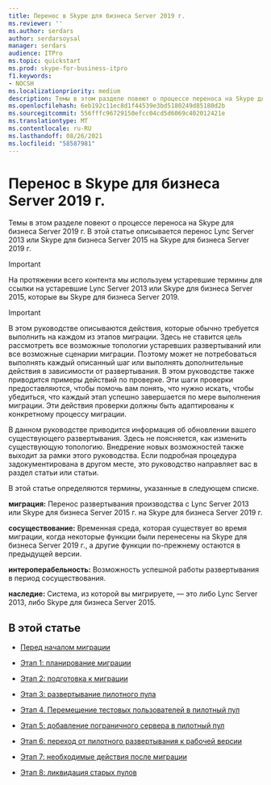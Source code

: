 ```yaml
---
title: Перенос в Skype для бизнеса Server 2019 г.
ms.reviewer: ''
ms.author: serdars
author: serdarsoysal
manager: serdars
audience: ITPro
ms.topic: quickstart
ms.prod: skype-for-business-itpro
f1.keywords:
- NOCSH
ms.localizationpriority: medium
description: Темы в этом разделе повеют о процессе переноса на Skype для бизнеса Server 2019 г.
ms.openlocfilehash: 6eb192c11ec8d1f44539e3bd5180249d85180d2b
ms.sourcegitcommit: 556fffc96729150efcc04cd5d6069c402012421e
ms.translationtype: MT
ms.contentlocale: ru-RU
ms.lasthandoff: 08/26/2021
ms.locfileid: "58587981"
---
```

# <a name="migration-to-skype-for-business-server-2019"></a>Перенос в Skype для бизнеса Server 2019 г.

Темы в этом разделе повеют о процессе переноса на Skype для бизнеса Server 2019 г. В этой статье описывается перенос Lync Server 2013 или Skype для бизнеса Server 2015 на Skype для бизнеса Server 2019 г.

> [!IMPORTANT]
> На протяжении всего контента  мы используем устаревшие термины для ссылки на устаревшие Lync Server 2013 или Skype для бизнеса Server 2015, которые вы Skype для бизнеса Server 2019.
  
> [!IMPORTANT]
> В этом руководстве описываются действия, которые обычно требуется выполнить на каждом из этапов миграции. Здесь не ставится цель рассмотреть все возможные топологии устаревших развертываний или все возможные сценарии миграции. Поэтому может не потребоваться выполнять каждый описанный шаг или выполнять дополнительные действия в зависимости от развертывания. В этом руководстве также приводится примеры действий по проверке. Эти шаги проверки предоставляются, чтобы помочь вам понять, что нужно искать, чтобы убедиться, что каждый этап успешно завершается по мере выполнения миграции. Эти действия проверки должны быть адаптированы к конкретному процессу миграции. 
  
В данном руководстве приводится информация об обновлении вашего существующего развертывания. Здесь не поясняется, как изменить существующую топологию. Внедрение новых возможностей также выходит за рамки этого руководства. Если подробная процедура задокументирована в другом месте, это руководство направляет вас в раздел статьи или статьи. 
  
В этой статье определяются термины, указанные в следующем списке.
  
**миграция:** Перенос развертывания производства с Lync Server 2013 или Skype для бизнеса Server 2015 г. на Skype для бизнеса Server 2019 г.
    
**сосуществование:** Временная среда, которая существует во время миграции, когда некоторые функции были перенесены на Skype для бизнеса Server 2019 г., а другие функции по-прежнему остаются в предыдущей версии.
    
**интероперабельность:** Возможность успешной работы развертывания в период сосуществования.

**наследие:** Система, из которой вы мигрируете, — это либо Lync Server 2013, либо Skype для бизнеса Server 2015.
    
## <a name="in-this-section"></a>В этой статье

- [Перед началом миграции](before-you-begin-the-migration.md)
    
- [Этап 1: планирование миграции](phase-1-plan-your-migration.md)
    
- [Этап 2: подготовка к миграции](phase-2-prepare-for-migration.md)
    
- [Этап 3: развертывание пилотного пула](phase-3-deploy-pilot-pool.md)
    
- [Этап 4. Перемещение тестовых пользователей в пилотный пул](phase-4-move-test-users-to-the-pilot-pool.md)
    
- [Этап 5: добавление пограничного сервера в пилотный пул](phase-5-add-edge-server-to-pilot-pool.md)
    
- [Этап 6: переход от пилотного развертывания к рабочей версии](phase-6-move-from-pilot-deployment-into-production.md)
    
- [Этап 7: необходимые действия после миграции](phase-7-complete-post-migration-tasks.md)
    
- [Этап 8: ликвидация старых пулов](phase-8-decommission-legacy-pools.md)
    

